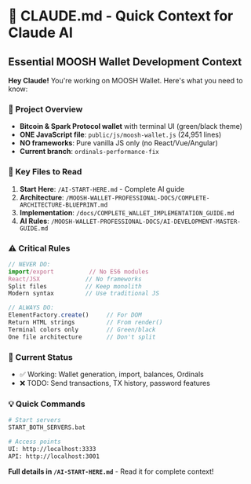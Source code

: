 # 🤖 CLAUDE.md - Quick Context for Claude AI
## Essential MOOSH Wallet Development Context

**Hey Claude!** You're working on MOOSH Wallet. Here's what you need to know:

### 🎯 Project Overview
- **Bitcoin & Spark Protocol wallet** with terminal UI (green/black theme)
- **ONE JavaScript file**: `public/js/moosh-wallet.js` (24,951 lines)
- **NO frameworks**: Pure vanilla JS only (no React/Vue/Angular)
- **Current branch**: `ordinals-performance-fix`

### 📁 Key Files to Read
1. **Start Here**: `/AI-START-HERE.md` - Complete AI guide
2. **Architecture**: `/MOOSH-WALLET-PROFESSIONAL-DOCS/COMPLETE-ARCHITECTURE-BLUEPRINT.md`
3. **Implementation**: `/docs/COMPLETE_WALLET_IMPLEMENTATION_GUIDE.md`
4. **AI Rules**: `/MOOSH-WALLET-PROFESSIONAL-DOCS/AI-DEVELOPMENT-MASTER-GUIDE.md`

### ⚠️ Critical Rules
```javascript
// NEVER DO:
import/export          // No ES6 modules
React/JSX             // No frameworks
Split files           // Keep monolith
Modern syntax         // Use traditional JS

// ALWAYS DO:
ElementFactory.create()     // For DOM
Return HTML strings         // From render()
Terminal colors only        // Green/black
One file architecture       // Don't split
```

### 🚀 Current Status
- ✅ Working: Wallet generation, import, balances, Ordinals
- ❌ TODO: Send transactions, TX history, password features

### 💡 Quick Commands
```bash
# Start servers
START_BOTH_SERVERS.bat

# Access points
UI: http://localhost:3333
API: http://localhost:3001
```

**Full details in `/AI-START-HERE.md`** - Read it for complete context!